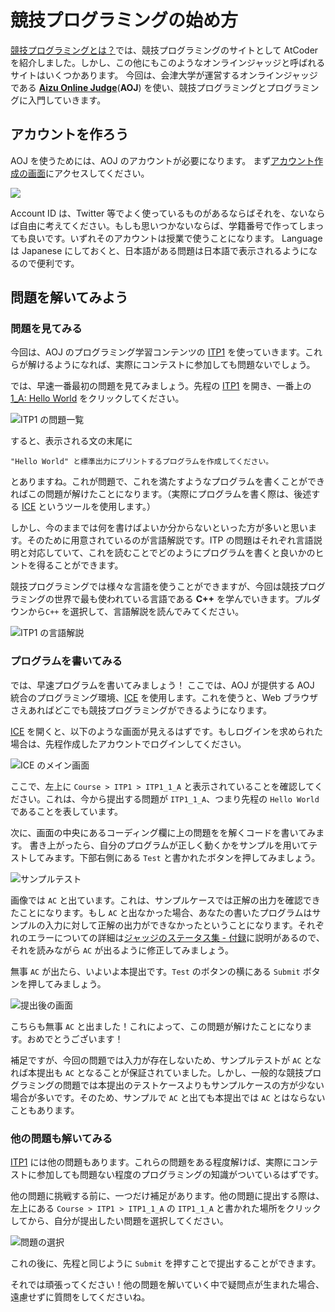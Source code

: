 # 競技プログラミングの始め方

[競技プログラミングとは？](/beginner/about-compro)では、競技プログラミングのサイトとして AtCoder を紹介しました。しかし、この他にもこのようなオンラインジャッジと呼ばれるサイトはいくつかあります。
今回は、会津大学が運営するオンラインジャッジである [**Aizu Online Judge**](https://onlinejudge.u-aizu.ac.jp/home)(**AOJ**) を使い、競技プログラミングとプログラミングに入門していきます。

## アカウントを作ろう

AOJ を使うためには、AOJ のアカウントが必要になります。
まず[アカウント作成の画面](https://onlinejudge.u-aizu.ac.jp/signup)にアクセスしてください。

![](../images/signup_aoj.jpg)

Account ID は、Twitter 等でよく使っているものがあるならばそれを、ないならば自由に考えてください。もしも思いつかないならば、学籍番号で作ってしまっても良いです。いずれそのアカウントは授業で使うことになります。
Language は Japanese にしておくと、日本語がある問題は日本語で表示されるようになるので便利です。

## 問題を解いてみよう

### 問題を見てみる

今回は、AOJ のプログラミング学習コンテンツの [ITP1](https://onlinejudge.u-aizu.ac.jp/courses/lesson/2/ITP1/1) を使っていきます。これらが解けるようになれば、実際にコンテストに参加しても問題ないでしょう。

では、早速一番最初の問題を見てみましょう。先程の [ITP1](https://onlinejudge.u-aizu.ac.jp/courses/lesson/2/ITP1/1) を開き、一番上の [1_A: Hello World](https://onlinejudge.u-aizu.ac.jp/courses/lesson/2/ITP1/1/ITP1_1_A) をクリックしてください。

![ITP1 の問題一覧](../images/itp1_menu.jpg)

すると、表示される文の末尾に

```
"Hello World" と標準出力にプリントするプログラムを作成してください。
```

とありますね。これが問題で、これを満たすようなプログラムを書くことができればこの問題が解けたことになります。（実際にプログラムを書く際は、後述する [ICE](https://onlinejudge.u-aizu.ac.jp/beta/ice) というツールを使用します。）

しかし、今のままでは何を書けばよいか分からないといった方が多いと思います。そのために用意されているのが言語解説です。ITP の問題はそれぞれ言語説明と対応していて、これを読むことでどのようにプログラムを書くと良いかのヒントを得ることができます。

競技プログラミングでは様々な言語を使うことができますが、今回は競技プログラミングの世界で最も使われている言語である **C++** を学んでいきます。プルダウンから`C++` を選択して、言語解説を読んでみてください。

![ITP1 の言語解説](../images/itp1_prenote.jpg)

### プログラムを書いてみる

では、早速プログラムを書いてみましょう！
ここでは、AOJ が提供する AOJ 統合のプログラミング環境、[ICE](https://onlinejudge.u-aizu.ac.jp/beta/ice/) を使用します。これを使うと、Web ブラウザさえあればどこでも競技プログラミングができるようになります。

[ICE](https://onlinejudge.u-aizu.ac.jp/beta/ice/) を開くと、以下のような画面が見えるはずです。もしログインを求められた場合は、先程作成したアカウントでログインしてください。

![ICE のメイン画面](../images/ice_mainscreen.jpg)

ここで、左上に `Course > ITP1 > ITP1_1_A` と表示されていることを確認してください。これは、今から提出する問題が `ITP1_1_A`、つまり先程の `Hello World` であることを表しています。

次に、画面の中央にあるコーディング欄に上の問題をを解くコードを書いてみます。
書き上がったら、自分のプログラムが正しく動くかをサンプルを用いてテストしてみます。下部右側にある `Test` と書かれたボタンを押してみましょう。

![サンプルテスト](../images/ice_sampletest.jpg)

画像では `AC` と出ています。これは、サンプルケースでは正解の出力を確認できたことになります。もし `AC` と出なかった場合、あなたの書いたプログラムはサンプルの入力に対して正解の出力ができなかったということになります。それぞれのエラーについての詳細は[ジャッジのステータス集 - 付録](/beginner/appendix?id=ジャッジのステータス集)に説明があるので、それを読みながら `AC` が出るように修正してみましょう。

無事 `AC` が出たら、いよいよ本提出です。`Test` のボタンの横にある `Submit` ボタンを押してみましょう。

![提出後の画面](../images/ice_submitted.jpg)

こちらも無事 `AC` と出ました！これによって、この問題が解けたことになります。おめでとうございます！

補足ですが、今回の問題では入力が存在しないため、サンプルテストが `AC` となれば本提出も `AC` となることが保証されていました。しかし、一般的な競技プログラミングの問題では本提出のテストケースよりもサンプルケースの方が少ない場合が多いです。そのため、サンプルで `AC` と出ても本提出では `AC` とはならないこともあります。

### 他の問題も解いてみる

[ITP1](https://onlinejudge.u-aizu.ac.jp/courses/lesson/2/ITP1/1) には他の問題もあります。これらの問題をある程度解けば、実際にコンテストに参加しても問題ない程度のプログラミングの知識がついているはずです。

他の問題に挑戦する前に、一つだけ補足があります。他の問題に提出する際は、左上にある `Course > ITP1 > ITP1_1_A` の `ITP1_1_A` と書かれた場所をクリックしてから、自分が提出したい問題を選択してください。

![問題の選択](../images/ice_select_problem.jpg)

これの後に、先程と同じように `Submit` を押すことで提出することができます。

それでは頑張ってください！他の問題を解いていく中で疑問点が生まれた場合、遠慮せずに質問をしてくださいね。
